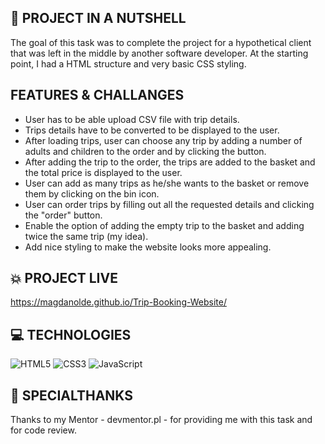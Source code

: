 
## :shell: PROJECT IN A NUTSHELL
 
The goal of this task was to complete the project for a hypothetical client that was left in the middle by another software developer. At the starting point, I had a HTML structure and very basic CSS styling.

##  FEATURES & CHALLANGES ###

* User has to be able upload CSV file with trip details.
* Trips details have to be converted to be displayed to the user.
* After loading trips, user can choose any trip by adding a number of adults and children to the order and by clicking the button.
* After adding the trip to the order, the trips are added to the basket and the total price is displayed to the user.
* User can add as many trips as he/she wants to the basket or remove them by clicking on the bin icon.
* User can order trips by filling out all the requested details and clicking the "order" button.
* Enable the option of adding the empty trip to the basket and adding twice the same trip (my idea).
* Add nice styling to make the website looks more appealing.

## :boom: PROJECT LIVE 

https://magdanolde.github.io/Trip-Booking-Website/

## 💻 TECHNOLOGIES

![HTML5](https://img.shields.io/badge/html5-%23E34F26.svg?style=for-the-badge&logo=html5&logoColor=white)
![CSS3](https://img.shields.io/badge/css3-%231572B6.svg?style=for-the-badge&logo=css3&logoColor=white)
![JavaScript](https://img.shields.io/badge/javascript-%23323330.svg?style=for-the-badge&logo=javascript&logoColor=%23F7DF1E)

## 🤝 SPECIALTHANKS
Thanks to my Mentor - devmentor.pl - for providing me with this task and for code review.

    

